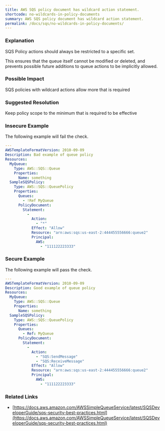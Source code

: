 ```yaml
---
title: AWS SQS policy document has wildcard action statement.
shortcode: no-wildcards-in-policy-documents
summary: AWS SQS policy document has wildcard action statement. 
permalink: /docs/sqs/no-wildcards-in-policy-documents/
---
```


### Explanation

SQS Policy actions should always be restricted to a specific set.

This ensures that the queue itself cannot be modified or deleted, and prevents possible future additions to queue actions to be implicitly allowed.

### Possible Impact
SQS policies with wildcard actions allow more that is required

### Suggested Resolution
Keep policy scope to the minimum that is required to be effective


### Insecure Example

The following example will fail the  check.

```yaml
---
AWSTemplateFormatVersion: 2010-09-09
Description: Bad example of queue policy
Resources:
  MyQueue:
    Type: AWS::SQS::Queue
    Properties:
      Name: something
  SampleSQSPolicy: 
    Type: AWS::SQS::QueuePolicy
    Properties: 
      Queues: 
        - !Ref MyQueue
      PolicyDocument: 
        Statement: 
          - 
            Action: 
              - "*" 
            Effect: "Allow"
            Resource: "arn:aws:sqs:us-east-2:444455556666:queue2"
            Principal:  
              AWS: 
                - "111122223333"        

```



### Secure Example

The following example will pass the  check.

```yaml
---
AWSTemplateFormatVersion: 2010-09-09
Description: Good example of queue policy
Resources:
  MyQueue:
    Type: AWS::SQS::Queue
    Properties:
      Name: something
  SampleSQSPolicy: 
    Type: AWS::SQS::QueuePolicy
    Properties: 
      Queues: 
        - Ref: MyQueue
      PolicyDocument: 
        Statement: 
          - 
            Action: 
              - "SQS:SendMessage" 
              - "SQS:ReceiveMessage"
            Effect: "Allow"
            Resource: "arn:aws:sqs:us-east-2:444455556666:queue2"
            Principal:  
              AWS: 
                - "111122223333"        

```




### Related Links


- [https://docs.aws.amazon.com/AWSSimpleQueueService/latest/SQSDeveloperGuide/sqs-security-best-practices.html](https://docs.aws.amazon.com/AWSSimpleQueueService/latest/SQSDeveloperGuide/sqs-security-best-practices.html)


